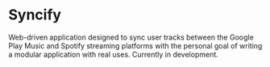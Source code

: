 # Syncify


Web-driven application designed to sync user tracks between the Google Play Music and Spotify streaming platforms with the personal goal of writing a modular application with real uses. Currently in development.
